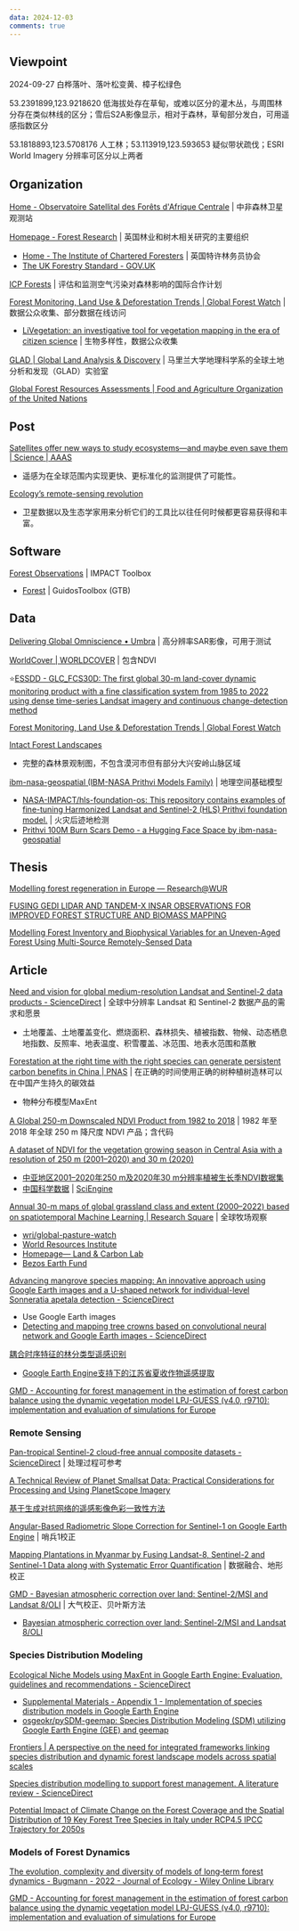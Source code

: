 ```yaml
---
data: 2024-12-03
comments: true
---
```


## Viewpoint

2024-09-27 白桦落叶、落叶松变黄、樟子松绿色

53.2391899,123.9218620 低海拔处存在草甸，或难以区分的灌木丛，与周围林分存在类似林线的区分；雪后S2A影像显示，相对于森林，草甸部分发白，可用遥感指数区分

53.1818893,123.5708176 人工林；53.113919,123.593653 疑似带状疏伐；ESRI World Imagery 分辨率可区分以上两者

## Organization

[Home - Observatoire Satellital des Forêts d'Afrique Centrale](https://osfac.net/index.php) | 中非森林卫星观测站

[Homepage - Forest Research](https://www.forestresearch.gov.uk/) | 英国林业和树木相关研究的主要组织

- [Home - The Institute of Chartered Foresters](https://www.charteredforesters.org/) | 英国特许林务员协会
- [The UK Forestry Standard - GOV.UK](https://www.gov.uk/government/publications/the-uk-forestry-standard)

[ICP Forests](https://icp-forests.net/) | 评估和监测空气污染对森林影响的国际合作计划

[Forest Monitoring, Land Use & Deforestation Trends | Global Forest Watch](https://www.globalforestwatch.org/) | 数据公众收集、部分数据在线访问

- [LiVegetation: an investigative tool for vegetation mapping in the era of citizen science](https://www.sciengine.com/SSV/doi/10.1360/SSV-2020-0209) | 生物多样性，数据公众收集

[GLAD | Global Land Analysis & Discovery](https://glad.umd.edu/) | 马里兰大学地理科学系的全球土地分析和发现（GLAD）实验室

[Global Forest Resources Assessments | Food and Agriculture Organization of the United Nations](https://www.fao.org/forest-resources-assessment/en/)

## Post

[Satellites offer new ways to study ecosystems—and maybe even save them | Science | AAAS](https://www.science.org/content/article/satellites-offer-new-ways-study-ecosystems-maybe-even-save-them)

- 遥感为在全球范围内实现更快、更标准化的监测提供了可能性。

[Ecology’s remote-sensing revolution](https://www.nature.com/articles/d41586-018-03924-9)

- 卫星数据以及生态学家用来分析它们的工具比以往任何时候都更容易获得和丰富。

## Software

[Forest Observations](https://forobs.jrc.ec.europa.eu/IMPACT) | IMPACT Toolbox

- [Forest](https://forest.jrc.ec.europa.eu/en/activities/lpa/gtb/) | GuidosToolbox (GTB)

## Data

[Delivering Global Omniscience • Umbra](https://umbra.space/) | 高分辨率SAR影像，可用于测试

[WorldCover | WORLDCOVER](https://esa-worldcover.org/en) | 包含NDVI

⭐[ESSDD - GLC_FCS30D: The first global 30-m land-cover dynamic monitoring product with a fine classification system from 1985 to 2022 using dense time-series Landsat imagery and continuous change-detection method](https://essd.copernicus.org/preprints/essd-2023-320/)

[Forest Monitoring, Land Use & Deforestation Trends | Global Forest Watch](https://www.globalforestwatch.org/)

[Intact Forest Landscapes](https://www.intactforests.org/)

- 完整的森林景观制图，不包含漠河市但有部分大兴安岭山脉区域

[ibm-nasa-geospatial (IBM-NASA Prithvi Models Family)](https://huggingface.co/ibm-nasa-geospatial) | 地理空间基础模型

- [NASA-IMPACT/hls-foundation-os: This repository contains examples of fine-tuning Harmonized Landsat and Sentinel-2 (HLS) Prithvi foundation model.](https://github.com/NASA-IMPACT/hls-foundation-os) | 火灾后迹地检测
- [Prithvi 100M Burn Scars Demo - a Hugging Face Space by ibm-nasa-geospatial](https://huggingface.co/spaces/ibm-nasa-geospatial/Prithvi-100M-Burn-scars-demo)

## Thesis

[Modelling forest regeneration in Europe — Research@WUR](https://research.wur.nl/en/publications/modelling-forest-regeneration-in-europe)

[FUSING GEDI LIDAR AND TANDEM-X INSAR OBSERVATIONS FOR IMPROVED FOREST STRUCTURE AND BIOMASS MAPPING](https://drum.lib.umd.edu/items/02d22986-c09c-4989-aa1f-80610e0791a7)

[Modelling Forest Inventory and Biophysical Variables for an Uneven-Aged Forest Using Multi-Source Remotely-Sensed Data](https://qspace.library.queensu.ca/items/76f9dcfa-3bd1-4c62-b2e8-bcc541f9764e)

## Article

[Need and vision for global medium-resolution Landsat and Sentinel-2 data products - ScienceDirect](https://www.sciencedirect.com/science/article/pii/S0034425723004704) | 全球中分辨率 Landsat 和 Sentinel-2 数据产品的需求和愿景

- 土地覆盖、土地覆盖变化、燃烧面积、森林损失、植被指数、物候、动态栖息地指数、反照率、地表温度、积雪覆盖、冰范围、地表水范围和蒸散

[Forestation at the right time with the right species can generate persistent carbon benefits in China | PNAS](https://www.pnas.org/doi/10.1073/pnas.2304988120) | 在正确的时间使用正确的树种植树造林可以在中国产生持久的碳效益

- 物种分布模型MaxEnt

[A Global 250-m Downscaled NDVI Product from 1982 to 2018](https://www.mdpi.com/2072-4292/14/15/3639) | 1982 年至 2018 年全球 250 m 降尺度 NDVI 产品；含代码

[A dataset of NDVI for the vegetation growing season in Central Asia with a resolution of 250 m (2001–2020) and 30 m (2020)](https://www.sciengine.com/CSD/doi/10.11922/11-6035.csd.2023.0095.zh;JSESSIONID=7f7b6a08-a881-4ccc-8cf9-972f58389e76)

- [中亚地区2001–2020年250 m及2020年30 m分辨率植被生长季NDVI数据集](http://csdata.org/p/926/)
- [中国科学数据](http://csdata.org/p/) | [SciEngine](https://www.sciengine.com/)

[Annual 30-m maps of global grassland class and extent (2000–2022) based on spatiotemporal Machine Learning | Research Square](https://www.researchsquare.com/article/rs-4514820/v3) | 全球牧场观察

- [wri/global-pasture-watch](https://github.com/wri/global-pasture-watch)
- [World Resources Institute](https://github.com/wri)
- [Homepage— Land & Carbon Lab](https://landcarbonlab.org/)
- [Bezos Earth Fund](https://www.bezosearthfund.org/)

[Advancing mangrove species mapping: An innovative approach using Google Earth images and a U-shaped network for individual-level Sonneratia apetala detection - ScienceDirect](https://www.sciencedirect.com/science/article/pii/S0924271624003939)

- Use Google Earth images
- [Detecting and mapping tree crowns based on convolutional neural network and Google Earth images - ScienceDirect](https://www.sciencedirect.com/science/article/pii/S0303243422000903)

[耦合时序特征的林分类型遥感识别](http://j.bjfu.edu.cn/cn/article/doi/10.12171/j.1000-1522.20230093)

- [Google Earth Engine支持下的江苏省夏收作物遥感提取](https://www.dqxxkx.cn/article/2019/1560-8999/1560-8999-21-5-752.shtml)

[GMD - Accounting for forest management in the estimation of forest carbon balance using the dynamic vegetation model LPJ-GUESS (v4.0, r9710): implementation and evaluation of simulations for Europe](https://gmd.copernicus.org/articles/14/6071/2021/)

### Remote Sensing

[Pan-tropical Sentinel-2 cloud-free annual composite datasets - ScienceDirect](https://www.sciencedirect.com/science/article/pii/S2352340921007691) | 处理过程可参考

[A Technical Review of Planet Smallsat Data: Practical Considerations for Processing and Using PlanetScope Imagery](https://www.mdpi.com/2072-4292/13/19/3930)

[基于生成对抗网络的遥感影像色彩一致性方法](https://www.cgsjournals.com/article/doi/10.6046/zrzyyg.2021316)

[Angular-Based Radiometric Slope Correction for Sentinel-1 on Google Earth Engine](https://www.mdpi.com/2072-4292/12/11/1867) | 哨兵1校正

[Mapping Plantations in Myanmar by Fusing Landsat-8, Sentinel-2 and Sentinel-1 Data along with Systematic Error Quantification](https://www.mdpi.com/2072-4292/11/7/831) | 数据融合、地形校正

[GMD - Bayesian atmospheric correction over land: Sentinel-2/MSI and Landsat 8/OLI](https://gmd.copernicus.org/articles/15/7933/2022/) | 大气校正、贝叶斯方法

- [Bayesian atmospheric correction over land: Sentinel-2/MSI and Landsat 8/OLI](https://eartharxiv.org/repository/view/1034/)

### Species Distribution Modeling

[Ecological Niche Models using MaxEnt in Google Earth Engine: Evaluation, guidelines and recommendations - ScienceDirect](https://www.sciencedirect.com/science/article/abs/pii/S1574954123001760)

- [Supplemental Materials - Appendix 1 - Implementation of species distribution models in Google Earth Engine](https://smithsonian.github.io/SDMinGEE/)
- [osgeokr/pySDM-geemap: Species Distribution Modeling (SDM) utilizing Google Earth Engine (GEE) and geemap](https://github.com/osgeokr/pySDM-geemap)

[Frontiers | A perspective on the need for integrated frameworks linking species distribution and dynamic forest landscape models across spatial scales](https://www.frontiersin.org/journals/ecology-and-evolution/articles/10.3389/fevo.2024.1112712/full)

[Species distribution modelling to support forest management. A literature review - ScienceDirect](https://www.sciencedirect.com/science/article/abs/pii/S0304380019303254)

[Potential Impact of Climate Change on the Forest Coverage and the Spatial Distribution of 19 Key Forest Tree Species in Italy under RCP4.5 IPCC Trajectory for 2050s](https://www.mdpi.com/1999-4907/11/9/934)

### Models of Forest Dynamics

[The evolution, complexity and diversity of models of long‐term forest dynamics - Bugmann - 2022 - Journal of Ecology - Wiley Online Library](https://besjournals.onlinelibrary.wiley.com/doi/10.1111/1365-2745.13989)

[GMD - Accounting for forest management in the estimation of forest carbon balance using the dynamic vegetation model LPJ-GUESS (v4.0, r9710): implementation and evaluation of simulations for Europe](https://gmd.copernicus.org/articles/14/6071/2021/)